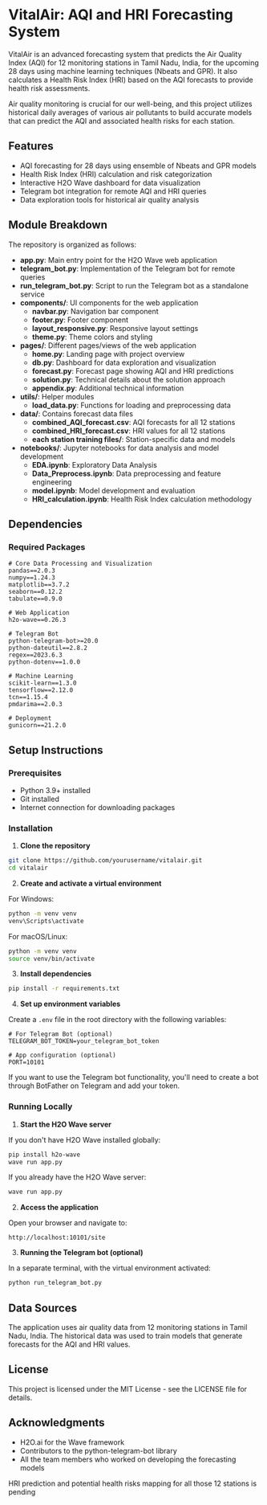 # VitalAir: AQI and HRI Forecasting System

VitalAir is an advanced forecasting system that predicts the Air Quality Index (AQI) for 12 monitoring stations in Tamil Nadu, India, for the upcoming 28 days using machine learning techniques (Nbeats and GPR). It also calculates a Health Risk Index (HRI) based on the AQI forecasts to provide health risk assessments.

Air quality monitoring is crucial for our well-being, and this project utilizes historical daily averages of various air pollutants to build accurate models that can predict the AQI and associated health risks for each station.

## Features

- AQI forecasting for 28 days using ensemble of Nbeats and GPR models
- Health Risk Index (HRI) calculation and risk categorization
- Interactive H2O Wave dashboard for data visualization
- Telegram bot integration for remote AQI and HRI queries
- Data exploration tools for historical air quality analysis

## Module Breakdown

The repository is organized as follows:

- **app.py**: Main entry point for the H2O Wave web application
- **telegram_bot.py**: Implementation of the Telegram bot for remote queries
- **run_telegram_bot.py**: Script to run the Telegram bot as a standalone service
- **components/**: UI components for the web application
  - **navbar.py**: Navigation bar component
  - **footer.py**: Footer component
  - **layout_responsive.py**: Responsive layout settings
  - **theme.py**: Theme colors and styling
- **pages/**: Different pages/views of the web application
  - **home.py**: Landing page with project overview
  - **db.py**: Dashboard for data exploration and visualization
  - **forecast.py**: Forecast page showing AQI and HRI predictions
  - **solution.py**: Technical details about the solution approach
  - **appendix.py**: Additional technical information
- **utils/**: Helper modules
  - **load_data.py**: Functions for loading and preprocessing data
- **data/**: Contains forecast data files
  - **combined_AQI_forecast.csv**: AQI forecasts for all 12 stations
  - **combined_HRI_forecast.csv**: HRI values for all 12 stations
  - **each station training files/**: Station-specific data and models
- **notebooks/**: Jupyter notebooks for data analysis and model development
  - **EDA.ipynb**: Exploratory Data Analysis
  - **Data_Preprocess.ipynb**: Data preprocessing and feature engineering
  - **model.ipynb**: Model development and evaluation
  - **HRI_calculation.ipynb**: Health Risk Index calculation methodology

## Dependencies

### Required Packages

```
# Core Data Processing and Visualization
pandas==2.0.3
numpy==1.24.3
matplotlib==3.7.2
seaborn==0.12.2
tabulate==0.9.0

# Web Application
h2o-wave==0.26.3

# Telegram Bot
python-telegram-bot>=20.0
python-dateutil==2.8.2
regex==2023.6.3
python-dotenv==1.0.0

# Machine Learning
scikit-learn==1.3.0
tensorflow==2.12.0
tcn==1.15.4
pmdarima==2.0.3

# Deployment
gunicorn==21.2.0
```

## Setup Instructions

### Prerequisites

- Python 3.9+ installed
- Git installed
- Internet connection for downloading packages

### Installation

1. **Clone the repository**

```bash
git clone https://github.com/yourusername/vitalair.git
cd vitalair
```

2. **Create and activate a virtual environment**

For Windows:
```bash
python -m venv venv
venv\Scripts\activate
```

For macOS/Linux:
```bash
python -m venv venv
source venv/bin/activate
```

3. **Install dependencies**

```bash
pip install -r requirements.txt
```

4. **Set up environment variables**

Create a `.env` file in the root directory with the following variables:

```
# For Telegram Bot (optional)
TELEGRAM_BOT_TOKEN=your_telegram_bot_token

# App configuration (optional)
PORT=10101
```

If you want to use the Telegram bot functionality, you'll need to create a bot through BotFather on Telegram and add your token.

### Running Locally

1. **Start the H2O Wave server**

If you don't have H2O Wave installed globally:

```bash
pip install h2o-wave
wave run app.py
```

If you already have the H2O Wave server:

```bash
wave run app.py
```

2. **Access the application**

Open your browser and navigate to:
```
http://localhost:10101/site
```

3. **Running the Telegram bot (optional)**

In a separate terminal, with the virtual environment activated:

```bash
python run_telegram_bot.py
```

## Data Sources

The application uses air quality data from 12 monitoring stations in Tamil Nadu, India. The historical data was used to train models that generate forecasts for the AQI and HRI values.

## License

This project is licensed under the MIT License - see the LICENSE file for details.

## Acknowledgments

- H2O.ai for the Wave framework
- Contributors to the python-telegram-bot library
- All the team members who worked on developing the forecasting models

HRI prediction and potential health risks mapping for all those 12 stations is pending
